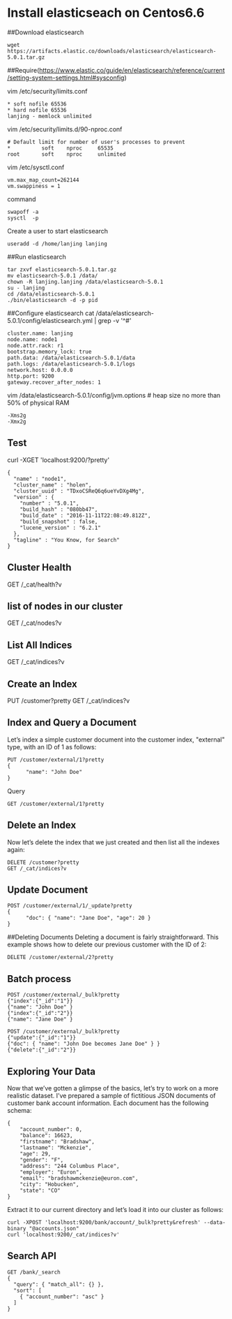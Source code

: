# Install elasticseach on Centos6.6
##Download elasticsearch

    wget https://artifacts.elastic.co/downloads/elasticsearch/elasticsearch-5.0.1.tar.gz

##Require(https://www.elastic.co/guide/en/elasticsearch/reference/current/setting-system-settings.html#sysconfig)
  
vim /etc/security/limits.conf

    * soft nofile 65536
    * hard nofile 65536
    lanjing - memlock unlimited

vim /etc/security/limits.d/90-nproc.conf

    # Default limit for number of user's processes to prevent
    *          soft    nproc     65535
    root       soft    nproc     unlimited

vim /etc/sysctl.conf

    vm.max_map_count=262144
    vm.swappiness = 1

command

    swapoff -a
    sysctl  -p

Create a user to start elasticsearch

    useradd -d /home/lanjing lanjing

##Run elasticsearch

    tar zxvf elasticsearch-5.0.1.tar.gz
    mv elasticsearch-5.0.1 /data/
    chown -R lanjing.lanjing /data/elasticsearch-5.0.1
    su - lanjing
    cd /data/elasticsearch-5.0.1
    ./bin/elasticsearch -d -p pid

##Configure elasticsearch
cat /data/elasticsearch-5.0.1/config/elasticsearch.yml | grep -v '^#'

    cluster.name: lanjing
    node.name: node1
    node.attr.rack: r1
    bootstrap.memory_lock: true
    path.data: /data/elasticsearch-5.0.1/data
    path.logs: /data/elasticsearch-5.0.1/logs
    network.host: 0.0.0.0
    http.port: 9200
    gateway.recover_after_nodes: 1

vim /data/elasticsearch-5.0.1/config/jvm.options # heap size no more than 50% of physical RAM

    -Xms2g
    -Xmx2g

## Test
curl -XGET 'localhost:9200/?pretty'

    {
      "name" : "node1",
      "cluster_name" : "holen",
      "cluster_uuid" : "TDxoCSReQ6q6ueYvDXg4Mg",
      "version" : {
        "number" : "5.0.1",
        "build_hash" : "080bb47",
        "build_date" : "2016-11-11T22:08:49.812Z",
        "build_snapshot" : false,
        "lucene_version" : "6.2.1"
      },
      "tagline" : "You Know, for Search"
    }

## Cluster Health

GET /_cat/health?v

##  list of nodes in our cluster

GET /_cat/nodes?v

## List All Indices

GET /_cat/indices?v

## Create an Index

PUT /customer?pretty
GET /_cat/indices?v

## Index and Query a Document
Let’s index a simple customer document into the customer index, "external" type, with an ID of 1 as follows:

    PUT /customer/external/1?pretty
    {
          "name": "John Doe"
    }

Query

    GET /customer/external/1?pretty

## Delete an Index
Now let’s delete the index that we just created and then list all the indexes again:

    DELETE /customer?pretty
    GET /_cat/indices?v

## Update Document

    POST /customer/external/1/_update?pretty
    {
          "doc": { "name": "Jane Doe", "age": 20 }
    }

##Deleting Documents
Deleting a document is fairly straightforward. This example shows how to delete our previous customer with the ID of 2:

    DELETE /customer/external/2?pretty

## Batch process

    POST /customer/external/_bulk?pretty
    {"index":{"_id":"1"}}
    {"name": "John Doe" }
    {"index":{"_id":"2"}}
    {"name": "Jane Doe" }

    POST /customer/external/_bulk?pretty
    {"update":{"_id":"1"}}
    {"doc": { "name": "John Doe becomes Jane Doe" } }
    {"delete":{"_id":"2"}}

## Exploring Your Data
Now that we’ve gotten a glimpse of the basics, let’s try to work on a more realistic dataset. I’ve prepared a sample of fictitious JSON documents of customer bank account information. Each document has the following schema:

	{
	    "account_number": 0,
	    "balance": 16623,
	    "firstname": "Bradshaw",
	    "lastname": "Mckenzie",
	    "age": 29,
	    "gender": "F",
	    "address": "244 Columbus Place",
	    "employer": "Euron",
	    "email": "bradshawmckenzie@euron.com",
	    "city": "Hobucken",
	    "state": "CO"
	}

Extract it to our current directory and let’s load it into our cluster as follows:

	curl -XPOST 'localhost:9200/bank/account/_bulk?pretty&refresh' --data-binary "@accounts.json"
	curl 'localhost:9200/_cat/indices?v'

## Search API

	GET /bank/_search
	{
	  "query": { "match_all": {} },
	  "sort": [
	    { "account_number": "asc" }
	  ]
	}

